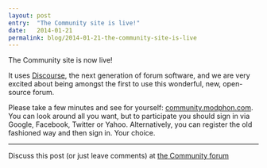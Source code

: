 ```yaml
---
layout: post
entry:	"The Community site is live!"
date:   2014-01-21
permalink: blog/2014-01-21-the-community-site-is-live
---
```


The Community site is now live!

It uses [Discourse](http://www.discourse.org), the next generation of
forum software, and we are very excited about being amongst the first to
use this wonderful, new, open-source forum.

Please take a few minutes and see for yourself:
[community.modphon.com](http://community.modphon.com/). You can look
around all you want, but to participate you should
sign in via Google, Facebook, Twitter or Yahoo. Alternatively, you can
register the old fashioned way and then sign in. Your choice.

----------

Discuss this post (or just leave comments) at [the Community forum](http://community.modphon.com/t/mod-phon-the-community-site-is-live/12)
